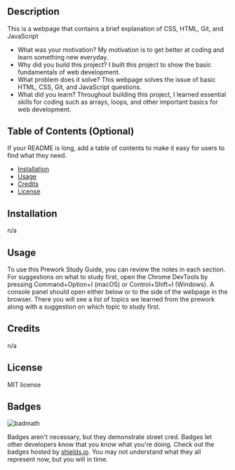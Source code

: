 # <Prework Study Guide Webpage>

## Description

This is a webpage that contains a brief explanation of CSS, HTML, Git, and JavaScript

- What was your motivation? My motivation is to get better at coding and learn something new everyday.
- Why did you build this project? I built this project to show the basic fundamentals of web development.
- What problem does it solve? This webpage solves the issue of basic HTML, CSS, Git, and JavaScript questions.
- What did you learn? Throughout building this project, I learned essential skills for coding such as arrays, loops, and other important basics for web development.

## Table of Contents (Optional)

If your README is long, add a table of contents to make it easy for users to find what they need.

- [Installation](#installation)
- [Usage](#usage)
- [Credits](#credits)
- [License](#license)

## Installation

n/a

## Usage

To use this Prework Study Guide, you can review the notes in each section. For suggestions on what to study first, open the Chrome DevTools by pressing Command+Option+I (macOS) or Control+Shift+I (Windows). A console panel should open either below or to the side of the webpage in the browser. There you will see a list of topics we learned from the prework along with a suggestion on which topic to study first.

## Credits

n/a

## License

MIT license

## Badges

![badmath](https://img.shields.io/github/languages/top/nielsenjared/badmath)

Badges aren't necessary, but they demonstrate street cred. Badges let other developers know that you know what you're doing. Check out the badges hosted by [shields.io](https://shields.io/). You may not understand what they all represent now, but you will in time.